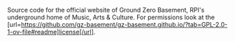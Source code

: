 Source code for the official website of Ground Zero Basement, RPI's underground home of Music, Arts & Culture.
For permissions look at the [url=https://github.com/gz-basement/gz-basement.github.io/?tab=GPL-2.0-1-ov-file#readme]license[/url].
